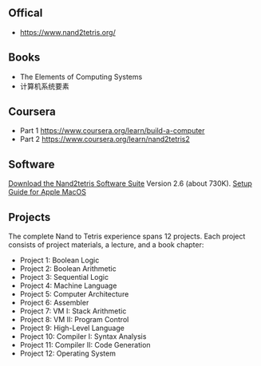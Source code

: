 ## Offical
* https://www.nand2tetris.org/

## Books
* The Elements of Computing Systems
* 计算机系统要素

## Coursera
* Part 1 https://www.coursera.org/learn/build-a-computer
* Part 2 https://www.coursera.org/learn/nand2tetris2

## Software
[Download the Nand2tetris Software Suite](https://drive.google.com/open?id=1xZzcMIUETv3u3sdpM_oTJSTetpVee3KZ) Version 2.6 (about 730K).
[Setup Guide for Apple MacOS](https://drive.google.com/file/d/1QDYIvriWBS_ARntfmZ5E856OEPpE4j1F/view)
## Projects
The complete Nand to Tetris experience spans 12 projects. Each project consists of project materials, a lecture, and a book chapter:

* Project 1: Boolean Logic
* Project 2: Boolean Arithmetic
* Project 3: Sequential Logic
* Project 4: Machine Language
* Project 5: Computer Architecture
* Project 6: Assembler
* Project 7: VM I: Stack Arithmetic
* Project 8: VM II: Program Control
* Project 9: High-Level Language
* Project 10: Compiler I: Syntax Analysis
* Project 11: Compiler II: Code Generation
* Project 12: Operating System